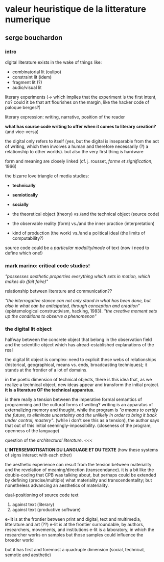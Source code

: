 # valeur heuristique de la litterature numerique
## serge bouchardon


### intro

digital literature exists in the wake of things like:
- combinatorial lit (oulipo)
- constraint lit (idem)
- fragment lit (?)
- audio/visual lit

literary experiments (-> which implies that the experiment is the first intent, no? could it be that art flourishes on the margin, like the hacker code of paloque berges?)

literary expression: writing, narrative, position of the reader

**what has source code writing to offer when it comes to literary creation?** (and vice-versa)

the digital only refers to itself (yes, but the digital is inseparable from the act of writing, which then involves a human and therefore necessarily (?) a relationship to other worlds). but also the very first thing is hardware

form and meaning are closely linked (cf. j. rousset, *forme et signification*, 1966)

the bizarre love triangle of media studies:
- **technically**
- **semiotically**
- **socially**

- the theoretical object (theory) vs./and the technical object (source code)
- the observable reality (form) vs./and the inner practice (interpretation)
- kind of production (the work) vs./and a political ideal (the limits of computability?)


source code could be a *particular modality/mode* of text (now i need to define which one!)

### mark marino: critical code studies!

*"possesses aesthetic properties everything which sets in motion, which makes do (fait faire)"*

relationship between literature and communication??

*"the interrogative stance can not only stand in what has been done, but also in what can be anticipated, through conception and creation"* (epistemological constructivism, hacking, 1983). *"the creative moment sets up the conditions to observe a phenomenon"*

### the digital lit object


halfway between the concrete object that belong in the observation field and the scientific object which has alread-established explanations of the real

the digital lit object is complex: need to explicit these webs of relationships (historical, geographical, means vs. ends, broadcasting techniques); it stands at the frontier of a lot of domains.

in the poetic dimension of technical objects, there is this idea that, as we realize a technical object, new ideas appear and transform the initial project. **it is a literature OF the technical apparatus**.

is there really a tension between the imperative formal semantics of programming and the cultural forms of writing? writing is an apparatus of externalizing memory and thought, while the program is *"a means to certify the future, to eliminate uncertainty and the unlikely in order to bring it back under control, mastery"*. (while i don't see this as a tension), the author says that out of this initial seemingly-impossibility. (closeness of the program, openness of the language)

question of the *architectural literature*. <<<

**L'INTERSEMIOTISATION DU LANGUAGE ET DU TEXTE** (how these systems of signs interact with each other)

the aesthetic experience can result from the tension between materiality and the revelation of meaning/direction (transcendance). it is a bit like the double-coding that CPB was talking about, but perhaps could be extended by defining (precise/multiple) what materiality and transcendentality; but nonetheless advancing an aesthetics of materiality.

dual-positioning of source code text
1. against text (literary)
2. against text (productive software)

e-lit is at the frontier between print and digital, text and multimedia, litterature and art (??)
e-lit is at the frontier surroundable, by authors, researchers, movements, and institutions
e-lit is a laboratory, in which the researcher works on samples but those samples could influence the broader world

but it has first and foremost a quadruple dimension (social, technical, semotic and aesthetic)
